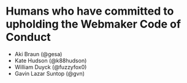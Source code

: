 # Humans who have committed to upholding the Webmaker Code of Conduct

- Aki Braun (@gesa)
- Kate Hudson (@k88hudson)
- William Duyck (@fuzzyfox0)
- Gavin Lazar Suntop (@gvn)

